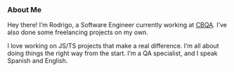 ### About Me
Hey there! I’m Rodrigo, a Software Engineer currently working at [CBQA](https://www.cbqasolutions.com/). I’ve also done some freelancing projects on my own.

I love working on JS/TS projects that make a real difference. I’m all about doing things the right way from the start. I’m a QA specialist, and I speak Spanish and English.
